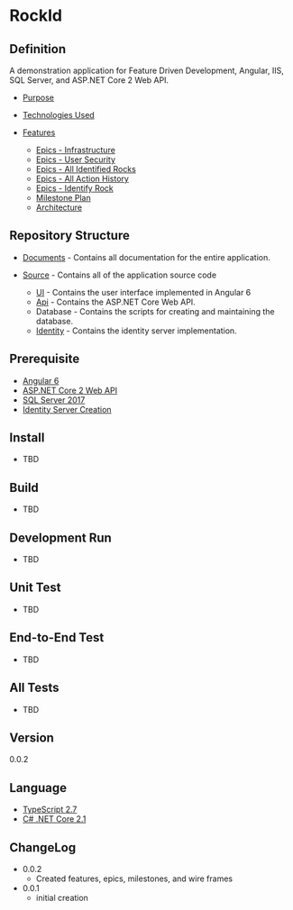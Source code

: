 RockId
======

Definition
----------

A demonstration application for Feature Driven Development, Angular, IIS, SQL Server, and ASP.NET Core 2 Web API.

- [Purpose](Documents/PURPOSE.md)
- [Technologies Used](Documents/TECHNOLOGIES.md)
- [Features](Documents/FEATURES.md)

  - [Epics - Infrastructure](Documents/EPICS-INFRASTRUCTURE.md)
  - [Epics - User Security](Documents/EPICS-USER_SECURITY.md)
  - [Epics - All Identified Rocks](Documents/EPICS-ALL_ROCKS.md)
  - [Epics - All Action History](Documents/EPICS-ALL_ACTIONS.md)
  - [Epics - Identify Rock](Documents/EPICS-IDENTIFY_ROCK.md)
  - [Milestone Plan](Documents/MILESTONES.md)
  - [Architecture](Documents/ARCHITECTURE.md)

Repository Structure
--------------------

- [Documents](Documents) - Contains all documentation for the entire application.
- [Source](Source) - Contains all of the application source code

  - [UI](Source/UI/rock-id) - Contains the user interface implemented in Angular 6
  - [Api](Source/Api) - Contains the ASP.NET Core Web API.
  - Database - Contains the scripts for creating and maintaining the database.
  - [Identity](Source/Identity) - Contains the identity server implementation.

Prerequisite
------------

- [Angular 6](https://angular.io/)
- [ASP.NET Core 2 Web API](https://docs.microsoft.com/en-us/aspnet/core/web-api/?view=aspnetcore-2.1)
- [SQL Server 2017](https://docs.microsoft.com/en-us/sql/sql-server/install/planning-a-sql-server-installation?view=sql-server-2017)
- [Identity Server Creation](Documents/IDENTITYSERVERCREATION.md)

Install
-------

- TBD

Build
-------

- TBD

Development Run
---------------

- TBD

Unit Test
---------

- TBD

End-to-End Test
---------------

- TBD

All Tests
---------

- TBD

Version
-------

0.0.2

Language
--------

- [TypeScript 2.7](https://www.typescriptlang.org/)
- [C# .NET Core 2.1](https://docs.microsoft.com/en-us/dotnet/core/)

ChangeLog
---------

- 0.0.2
  - Created features, epics, milestones, and wire frames
- 0.0.1
  - initial creation
